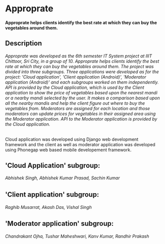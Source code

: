 # Approprate
#### Approprate helps clients identify the best rate at which they can buy the vegetables around them.

## Description
###### Approprate was developed as the 6th semester IT System project at IIIT Chittoor, Sri City, in a group of 10. Approprate helps clients identify the best rate at which they can buy the vegetables around them. The project was divided into three subgroups. Three applications were developed as for the project: 'Cloud application', 'Client application (Android)', 'Moderator application (Android)' and each subgroups worked on them independently. API is provided by the Cloud application, which is used by the Client application to show the price of vegetables based upon the nearest mandi or a nearby mandi selected by the user. It makes a comparison based upon all the nearby mandis and help the client figure out where to buy the vegetables from. Moderators are assigned for each location and those moderators can update prices for vegetables in their assigned area using the Moderator application. API to the Moderator application is provided by the Cloud application.
Cloud application was developed using Django web development framework and the client as well as moderator application was developed using Phonegap web based mobile developement framework.

## 'Cloud Application' subgroup:
###### Abhishek Singh, Abhishek Kumar Prasad, Sachin Kumar

## 'Client application' subgroup:
###### Raghib Musarrat, Akash Das, Vishal Singh

## 'Moderator application' subgroup:
###### Chandrakant Ojha, Tushar Maheshwari, Kanv Kumar, Randhir Prakash
